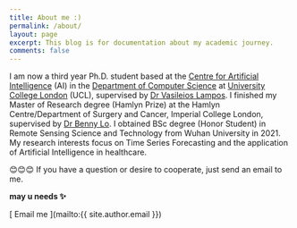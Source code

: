 ```yaml
---
title: About me :)
permalink: /about/
layout: page
excerpt: This blog is for documentation about my academic journey.
comments: false
---
```


I am now a third year Ph.D. student based at the [Centre for Artificial Intelligence](https://www.ucl.ac.uk/ai-centre/) (AI) in the [Department of Computer Science](https://www.ucl.ac.uk/computer-science/) at [University College London](https://www.ucl.ac.uk/) (UCL), supervised by [Dr Vasileios Lampos](https://lampos.net/home). I finished my Master of Research degree (Hamlyn Prize) at the Hamlyn Centre/Department of Surgery and Cancer, Imperial College London, supervised by [Dr Benny Lo](https://www.bennyplo.com/bennylo/index.php). I obtained BSc degree (Honor Student) in Remote Sensing Science and Technology from Wuhan University in 2021. My research interests focus on Time Series Forecasting and the application of Artificial Intelligence in healthcare. 
<!-- I am especially interested in using machine learning models to understand health-related statements and better facilitate them to downstream tasks. -->

😊😊😊 If you have a question or desire to cooperate, just send an email to me.

<!-- <span style="color: red;">📢 I am also actively looking for industry (research) internship. Please reach out if you have any openings that I might be a fit for.</span> -->


**may u needs ✨**

<link rel="stylesheet" href="https://cdnjs.cloudflare.com/ajax/libs/font-awesome/6.0.0-beta3/css/all.min.css">

<i class="fas fa-envelope"></i> [ Email me ](mailto:{{ site.author.email }})


<!-- - <i class="fas fa-envelope"></i> [Email](mailto:{{ site.author.email }}) -->
<!-- - <i class="fab fa-github"></i> [Github](https://github.com/{{ site.author.github }})
- <i class="fas fa-graduation-cap"></i> [Google Scholar](https://scholar.google.com/citations?user=6ucM9woAAAAJ&hl=en&oi=ao) -->
